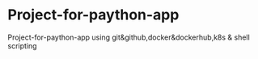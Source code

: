 # Project-for-paython-app
Project-for-paython-app using git&amp;github,docker&amp;dockerhub,k8s &amp; shell scripting
